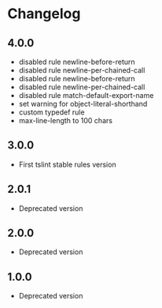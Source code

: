 # Changelog

## 4.0.0

- disabled rule newline-before-return
- disabled rule newline-per-chained-call
- disabled rule newline-before-return
- disabled rule newline-per-chained-call
- disabled rule match-default-export-name
- set warning for object-literal-shorthand
- custom typedef rule
- max-line-length to 100 chars

## 3.0.0

- First tslint stable rules version

## 2.0.1

- Deprecated version

## 2.0.0

- Deprecated version

## 1.0.0

- Deprecated version
